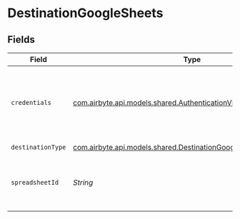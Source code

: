 # DestinationGoogleSheets


## Fields

| Field                                                                                                                                                   | Type                                                                                                                                                    | Required                                                                                                                                                | Description                                                                                                                                             | Example                                                                                                                                                 |
| ------------------------------------------------------------------------------------------------------------------------------------------------------- | ------------------------------------------------------------------------------------------------------------------------------------------------------- | ------------------------------------------------------------------------------------------------------------------------------------------------------- | ------------------------------------------------------------------------------------------------------------------------------------------------------- | ------------------------------------------------------------------------------------------------------------------------------------------------------- |
| `credentials`                                                                                                                                           | [com.airbyte.api.models.shared.AuthenticationViaGoogleOAuth](../../models/shared/AuthenticationViaGoogleOAuth.md)                                       | :heavy_check_mark:                                                                                                                                      | Google API Credentials for connecting to Google Sheets and Google Drive APIs                                                                            |                                                                                                                                                         |
| `destinationType`                                                                                                                                       | [com.airbyte.api.models.shared.DestinationGoogleSheetsGoogleSheets](../../models/shared/DestinationGoogleSheetsGoogleSheets.md)                         | :heavy_check_mark:                                                                                                                                      | N/A                                                                                                                                                     |                                                                                                                                                         |
| `spreadsheetId`                                                                                                                                         | *String*                                                                                                                                                | :heavy_check_mark:                                                                                                                                      | The link to your spreadsheet. See <a href='https://docs.airbyte.com/integrations/destinations/google-sheets#sheetlink'>this guide</a> for more details. | https://docs.google.com/spreadsheets/d/1hLd9Qqti3UyLXZB2aFfUWDT7BG/edit                                                                                 |